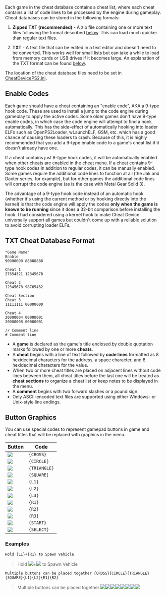 Each game in the cheat database contains a cheat list, where each cheat contains a list of code lines to be processed by the engine during gameplay. Cheat databases can be stored in the following formats:

1. **Zipped TXT (recommended)** - A zip file containing one or more text files following the format described [below](#txt-cheat-database-format). This can load much quicker than regular text files.

2. **TXT** - A text file that can be edited in a text editor and doesn't need to be converted. This works well for small lists but can take a while to load from memory cards or USB drives if it becomes large. An explanation of the TXT format can be found [below](#txt-cheat-database-format).

The location of the cheat database files need to be set in [CheatDevicePS2.ini](https://github.com/root670/CheatDevicePS2/wiki/Settings).

## Enable Codes
Each game should have a cheat containing an "enable code", AKA a 9-type hook code. These are used to install a jump to the code engine during gameplay to apply the active codes. Some older games don't have 9-type enable codes, in which case the code engine will attempt to find a hook automatically. This has the side-effect of automatically hooking into loader ELFs such as OpenPS2Loader, wLaunchELF, GSM, etc. which has a good chance of causing these loaders to crash. Because of this, it is highly recommended that you add a 9-type enable code to a game's cheat list if it doesn't already have one.

If a cheat contains just 9-type hook codes, it will be automatically enabled when other cheats are enabled in the cheat menu. If a cheat contains 9-type hook codes in addition to regular codes, it can be manually enabled. Some games require the additional code lines to function at all (the Jak and Daxter series, for example), but for other games the additional code lines will corrupt the code engine (as is the case with Metal Gear Solid 3).

The advantage of a 9-type hook code instead of an automatic hook (whether it's using the current method or by hooking directly into the kernel) is that the code engine will apply the codes **only when the game is known to be running** since it does a 32-bit comparison before installing the hook. I had considered using a kernel hook to make Cheat Device universally support all games but couldn't come up with a reliable solution to avoid corrupting loader ELFs.

## TXT Cheat Database Format
```
"Game Name"
Enable
90000000 88888888

Cheat 1
27654321 12345678

Cheat 2
12345678 98765432

Cheat Section
Cheat 3
11111111 00000000

Cheat 4
20000004 00000001
20000008 00000001

// Comment line
# Comment line
```
* A **game** is declared as the game's title enclosed by double quotation marks followed by one or more **cheats**.
* A **cheat** begins with a line of text followed by **code lines** formatted as 8 hexidecimal characters for the address, a space character, and 8 hexidecimal characters for the value.
* When two or more cheat titles are placed on adjacent lines without code lines between them, all cheat titles before the last one will be treated as **cheat sections** to organize a cheat list or keep notes to be displayed in the menu.
* A **comment** begins with two forward slashes or a pound sign.
* Only ASCII-encoded text files are supported using either Windows- or Unix-style line endings.

## Button Graphics

You can use special codes to represent gamepad buttons in game and cheat titles that will be replaced with graphics in the menu.

|Button|Code|
|---|---|
|![](https://raw.githubusercontent.com/root670/CheatDevicePS2/master/resources/buttonCross.png)|`{CROSS}`|
|![](https://raw.githubusercontent.com/root670/CheatDevicePS2/master/resources/buttonCircle.png)|`{CIRCLE}`|
|![](https://raw.githubusercontent.com/root670/CheatDevicePS2/master/resources/buttonTriangle.png)|`{TRIANGLE}`|
|![](https://raw.githubusercontent.com/root670/CheatDevicePS2/master/resources/buttonSquare.png)|`{SQUARE}`|
|![](https://raw.githubusercontent.com/root670/CheatDevicePS2/master/resources/buttonL1.png)|`{L1}`|
|![](https://raw.githubusercontent.com/root670/CheatDevicePS2/master/resources/buttonL2.png)|`{L2}`|
|![](https://raw.githubusercontent.com/root670/CheatDevicePS2/master/resources/buttonL3.png)|`{L3}`|
|![](https://raw.githubusercontent.com/root670/CheatDevicePS2/master/resources/buttonR1.png)|`{R1}`|
|![](https://raw.githubusercontent.com/root670/CheatDevicePS2/master/resources/buttonR2.png)|`{R2}`|
|![](https://raw.githubusercontent.com/root670/CheatDevicePS2/master/resources/buttonR3.png)|`{R3}`|
|![](https://raw.githubusercontent.com/root670/CheatDevicePS2/master/resources/buttonStart.png)|`{START}`|
|![](https://raw.githubusercontent.com/root670/CheatDevicePS2/master/resources/buttonSelect.png)|`{SELECT}`|

### Examples

`Hold {L1}+{R1} to Spawn Vehicle`

> Hold ![](https://raw.githubusercontent.com/root670/CheatDevicePS2/master/resources/buttonL1.png)+![](https://raw.githubusercontent.com/root670/CheatDevicePS2/master/resources/buttonR1.png) to Spawn Vehicle

`Multiple buttons can be placed together {CROSS}{CIRCLE}{TRIANGLE}{SQUARE}{L1}{L2}{R1}{R2}`

> Multiple buttons can be placed together ![](https://raw.githubusercontent.com/root670/CheatDevicePS2/master/resources/buttonCross.png)![](https://raw.githubusercontent.com/root670/CheatDevicePS2/master/resources/buttonCircle.png)![](https://raw.githubusercontent.com/root670/CheatDevicePS2/master/resources/buttonTriangle.png)![](https://raw.githubusercontent.com/root670/CheatDevicePS2/master/resources/buttonSquare.png)![](https://raw.githubusercontent.com/root670/CheatDevicePS2/master/resources/buttonL1.png)![](https://raw.githubusercontent.com/root670/CheatDevicePS2/master/resources/buttonL2.png)![](https://raw.githubusercontent.com/root670/CheatDevicePS2/master/resources/buttonR1.png)![](https://raw.githubusercontent.com/root670/CheatDevicePS2/master/resources/buttonR2.png)